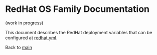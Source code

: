 # RedHat OS Family Documentation
(work in progress)

This document describes the RedHat deployment variables that can be configured at [redhat.yml](../vars/redhat.yml).


Back to [main](main.md)
